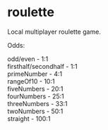 # roulette

Local multiplayer roulette game.

Odds:

odd/even - 1:1  
firsthalf/secondhalf - 1:1  
primeNumber - 4:1  
rangeOf10 - 10:1  
fiveNumbers - 20:1  
fourNumbers - 25:1  
threeNumbers - 33:1  
twoNumbers - 50:1  
straight - 100:1  

